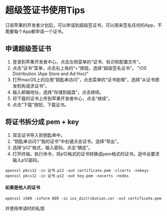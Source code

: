 超级签证书使用Tips
=================

订阅苹果的开发者计划后，可以申请到超级签证书，可以用来签名任何的App，不需要每个App都申请一个证书。

## 申请超级签证书

1. 登录到苹果开发者中心，点击左侧菜单的“证书、标识和配置文件”。
2. 点击“证书”菜单，点击右上角的“+”按钮，选择“超级签名证书”。 "iOS Distribution (App Store and Ad Hoc)"
3. 打开macOS上的应用“钥匙串访问”，点击菜单的“证书助理”，选择“从证书颁发机构请求证书”。
4. 输入邮箱地址，选择“存储到磁盘”，点击继续。
5. 将下载的证书上传到苹果开发者中心，点击“继续”。
6. 点击“下载”按钮，下载证书。

## 将证书拆分成 pem + key

1. 双击证书导入到钥匙串中。
2. “钥匙串访问”/“我的证书”中右键点击证书，选择“导出”。
3. 选择“p12”格式，输入密码，点击“确定”。
4. 打开终端，执行命令，将p12格式的证书转换成pem格式的证书。途中会要求输入p12密码。

```shell
openssl pkcs12 -in 证书.p12 -out certificate.pem -clcerts -nokeys
openssl pkcs12 -in 证书.p12 -out key.pem -nocerts -nodes
```

#### 如果是他人的证书

```
openssl x509 -inform DER -in ios_distribution.cer -out certificate.pem
```

并使用申请时的私钥

